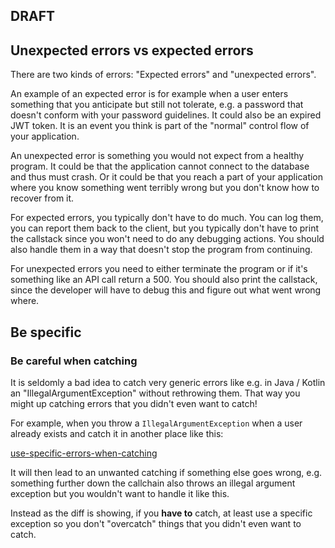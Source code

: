 ## DRAFT


## Unexpected errors vs expected errors
There are two kinds of errors: "Expected errors" and "unexpected errors".

An example of an expected error is for example when a user enters something that you anticipate but still not tolerate, e.g. a password that doesn't conform with your password guidelines. It could also be an expired JWT token. It is an event you think is part of the "normal" control flow of your application.

An unexpected error is something you would not expect from a healthy program. It could be that the application cannot connect to the database and thus must crash. Or it could be that you reach a part of your application where you know something went terribly wrong but you don't know how to recover from it.

For expected errors, you typically don't have to do much. You can log them, you can report them back to the client, but you typically don't have to print the callstack since you won't need to do any debugging actions. You should also handle them in a way that doesn't stop the program from continuing.

For unexpected errors you need to either terminate the program or if it's something like an API call return a 500. You should also print the callstack, since the developer will have to debug this and figure out what went wrong where.

## Be specific


### Be careful when catching

It is seldomly a bad idea to catch very generic errors like e.g. in Java / Kotlin an "IllegalArgumentException" without rethrowing them. That way you might up catching errors that you didn't even want to catch!

For example, when you throw a `IllegalArgumentException` when a user already exists and catch it in another place like this:

[use-specific-errors-when-catching](use-specific-errors-when-catching)

It will then lead to an unwanted catching if something else goes wrong, e.g. something further down the callchain also throws an illegal argument exception but you wouldn't want to handle it like this.

Instead as the diff is showing, if you __have to__ catch, at least use a specific exception so you don't "overcatch" things that you didn't even want to catch.

